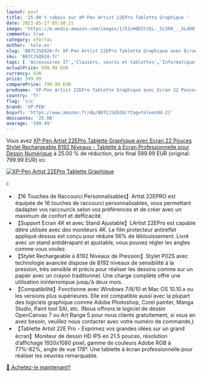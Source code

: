 ```yaml
---
layout: post
title: '25.00 % rabais sur XP-Pen Artist 22EPro Tablette Graphique '
date: 2021-05-27 05:50:21
image: 'https://m.media-amazon.com/images/I/51vHQDSYzEL._SL500_._SL400_.jpg'
comments: true
category: ofertas
author: 'tole.es'
slug: 'B07CJSQ928-fr XP-Pen Artist 22EPro Tablette Graphique avec Ecran 22...'
sku: 'B07CJSQ928-fr'
tags: [ 'Accessoires IT','Claviers, souris et tablettes','Informatique','Tablettes graphiques','xp-pen', ]
actualPrice: 599.99 EUR
currency: EUR
price: 599.99
comparePrice: 799.99 EUR
prodname: 'XP-Pen Artist 22EPro Tablette Graphique avec Ecran 22 Pouces Stylet Rechargeable 8192 Niveaux - Tablette à Ecran Professionnelle pour Dessin Numérique'
country: 'fr'
flag: '🇫🇷'
brand: 'XP-PEN'
buyurl: 'https://www.amazon.fr/dp/B07CJSQ928/?tag=tolees0d-21'
descuento: '25.00'
average: '599.99'
---
```


Vous avez [XP-Pen Artist 22EPro Tablette Graphique avec Ecran 22 Pouces Stylet Rechargeable 8192 Niveaux - Tablette à Ecran Professionnelle pour Dessin Numérique](https://www.amazon.fr/dp/B07CJSQ928/?tag=tolees0d-21)  à  25.00 % de réduction, prix final  599.99 EUR (original: 799.99 EUR) ici:

[![XP-Pen Artist 22EPro Tablette Graphique ](https://m.media-amazon.com/images/I/51vHQDSYzEL._SL500_._SL400_.jpg)](https://www.amazon.fr/dp/B07CJSQ928/?tag=tolees0d-21)

ℹ️:

- 【16 Touches de Raccourci Personnalisables】Artist 22EPRO est équipée de 16 touches de raccourci personnalisables, vous permettant dadapter vos raccourcis selon vos préférences et de créer avec un maximum de confort et defficacité.
- 【Support Ecran 4K et avec Stand Ajustable】LArtist 22EPro est capable dêtre utilisée avec des moniteurs 4K. Le film protecteur antireflet appliqué dessus est conçu pour réduire 56% de léblouissement. Livré avec un stand antidérapant et ajustable, vous pouvez régler les angles comme vous voulez.
- 【Stylet Rechargeable à 8192 Niveaux de Pression】Stylet P02S avec technologie avancée dispose de 8192 niveaux de sensibilité à la pression, très sensible et précis pour réaliser les dessins comme sur un papier avec un crayon traditionnel. Une charge complète offre une utilisation ininterrompue jusqu’à deux mois.
- 【Compatibilité】Fonctionne avec Windows 7/8/10 et Mac OS 10.10.x ou les versions plus supérieures. Elle est compatible aussi avec la plupart des logiciels graphique comme Adobe Photoshop, Corel painter, Manga Studio, Paint tool SAI, etc. (Nous offrons le logiciel de dessin OpenCanvas 7 ou Art Range 5 pour nous clients gratuitement, si vous en avez besoin, veuillez nous contacter avec votre numéro de commande,)
- 【Tablette Artist 22E Pro - Exprimez vos grandes idées sur un grand écran】Moniteur de dessin HD IPS en 21.5 pouces, résolution d’affichage 1920x1080 pixel, gamme de couleurs Adobe RGB à 77%-82%, angle de vue 178°. Une tablette à écran professionnelle pour réaliser les oeuvres remarquable.

[🛒 Achetez-le maintenant!!](https://www.amazon.fr/dp/B07CJSQ928/?tag=tolees0d-21)
